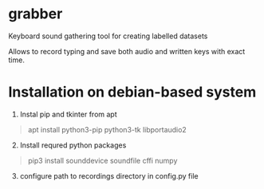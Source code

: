 # grabber
Keyboard sound gathering tool for creating labelled datasets

Allows to record typing and save both audio and written keys with exact time. 

# Installation on debian-based system

 1. Instal pip and tkinter from apt
 > apt install python3-pip python3-tk libportaudio2
 
 2. Install requred python packages
 > pip3 install sounddevice soundfile cffi numpy 

 3. configure path to recordings directory in config.py file
